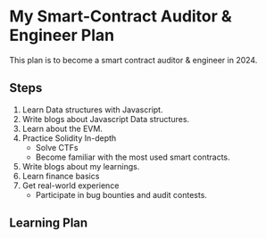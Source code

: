 # My Smart-Contract Auditor & Engineer Plan
This plan is to become a smart contract auditor & engineer in 2024.

## Steps
1. Learn Data structures with Javascript.
2. Write blogs about Javascript Data structures.
3. Learn about the EVM.
4. Practice Solidity In-depth
    - Solve CTFs
    - Become familiar with the most used smart contracts.      
5. Write blogs about my learnings.
6. Learn finance basics
7. Get real-world experience
    - Participate in bug bounties and audit contests.

## Learning Plan
